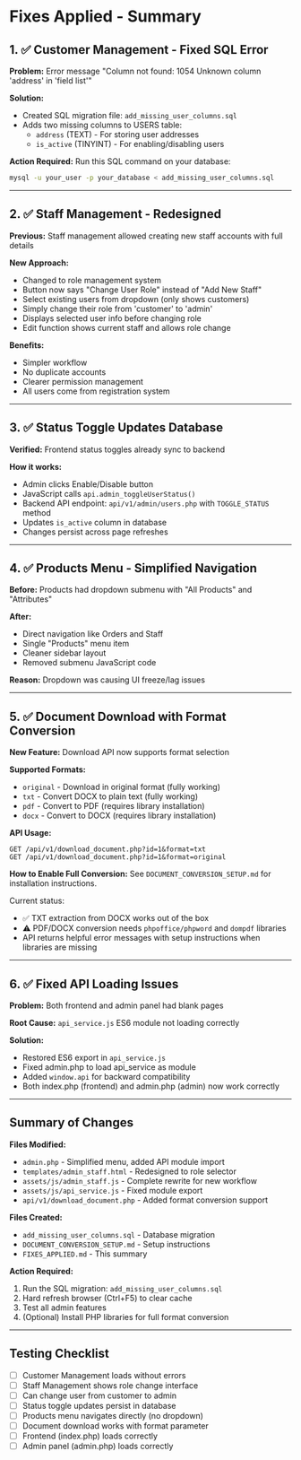# Fixes Applied - Summary

## 1. ✅ Customer Management - Fixed SQL Error

**Problem:** Error message "Column not found: 1054 Unknown column 'address' in 'field list'"

**Solution:**
- Created SQL migration file: `add_missing_user_columns.sql`
- Adds two missing columns to USERS table:
  - `address` (TEXT) - For storing user addresses
  - `is_active` (TINYINT) - For enabling/disabling users

**Action Required:**
Run this SQL command on your database:
```bash
mysql -u your_user -p your_database < add_missing_user_columns.sql
```

---

## 2. ✅ Staff Management - Redesigned

**Previous:** Staff management allowed creating new staff accounts with full details

**New Approach:**
- Changed to role management system
- Button now says "Change User Role" instead of "Add New Staff"
- Select existing users from dropdown (only shows customers)
- Simply change their role from 'customer' to 'admin'
- Displays selected user info before changing role
- Edit function shows current staff and allows role change

**Benefits:**
- Simpler workflow
- No duplicate accounts
- Clearer permission management
- All users come from registration system

---

## 3. ✅ Status Toggle Updates Database

**Verified:** Frontend status toggles already sync to backend

**How it works:**
- Admin clicks Enable/Disable button
- JavaScript calls `api.admin_toggleUserStatus()`
- Backend API endpoint: `api/v1/admin/users.php` with `TOGGLE_STATUS` method
- Updates `is_active` column in database
- Changes persist across page refreshes

---

## 4. ✅ Products Menu - Simplified Navigation

**Before:** Products had dropdown submenu with "All Products" and "Attributes"

**After:**
- Direct navigation like Orders and Staff
- Single "Products" menu item
- Cleaner sidebar layout
- Removed submenu JavaScript code

**Reason:** Dropdown was causing UI freeze/lag issues

---

## 5. ✅ Document Download with Format Conversion

**New Feature:** Download API now supports format selection

**Supported Formats:**
- `original` - Download in original format (fully working)
- `txt` - Convert DOCX to plain text (fully working)
- `pdf` - Convert to PDF (requires library installation)
- `docx` - Convert to DOCX (requires library installation)

**API Usage:**
```
GET /api/v1/download_document.php?id=1&format=txt
GET /api/v1/download_document.php?id=1&format=original
```

**How to Enable Full Conversion:**
See `DOCUMENT_CONVERSION_SETUP.md` for installation instructions.

Current status:
- ✅ TXT extraction from DOCX works out of the box
- ⚠️ PDF/DOCX conversion needs `phpoffice/phpword` and `dompdf` libraries
- API returns helpful error messages with setup instructions when libraries are missing

---

## 6. ✅ Fixed API Loading Issues

**Problem:** Both frontend and admin panel had blank pages

**Root Cause:** `api_service.js` ES6 module not loading correctly

**Solution:**
- Restored ES6 export in `api_service.js`
- Fixed admin.php to load api_service as module
- Added `window.api` for backward compatibility
- Both index.php (frontend) and admin.php (admin) now work correctly

---

## Summary of Changes

**Files Modified:**
- `admin.php` - Simplified menu, added API module import
- `templates/admin_staff.html` - Redesigned to role selector
- `assets/js/admin_staff.js` - Complete rewrite for new workflow
- `assets/js/api_service.js` - Fixed module export
- `api/v1/download_document.php` - Added format conversion support

**Files Created:**
- `add_missing_user_columns.sql` - Database migration
- `DOCUMENT_CONVERSION_SETUP.md` - Setup instructions
- `FIXES_APPLIED.md` - This summary

**Action Required:**
1. Run the SQL migration: `add_missing_user_columns.sql`
2. Hard refresh browser (Ctrl+F5) to clear cache
3. Test all admin features
4. (Optional) Install PHP libraries for full format conversion

---

## Testing Checklist

- [ ] Customer Management loads without errors
- [ ] Staff Management shows role change interface
- [ ] Can change user from customer to admin
- [ ] Status toggle updates persist in database
- [ ] Products menu navigates directly (no dropdown)
- [ ] Document download works with format parameter
- [ ] Frontend (index.php) loads correctly
- [ ] Admin panel (admin.php) loads correctly
